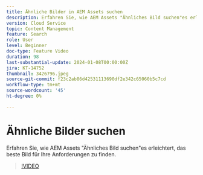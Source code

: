 ```yaml
---
title: Ähnliche Bilder in AEM Assets suchen
description: Erfahren Sie, wie AEM Assets "Ähnliches Bild suchen"es erleichtert, das beste Bild für Ihre Anforderungen zu finden.
version: Cloud Service
topic: Content Management
feature: Search
role: User
level: Beginner
doc-type: Feature Video
duration: 98
last-substantial-update: 2024-01-08T00:00:00Z
jira: KT-14752
thumbnail: 3426796.jpeg
source-git-commit: f23c2ab86d42531113690df2e342c65060b5c7cd
workflow-type: tm+mt
source-wordcount: '45'
ht-degree: 0%

---
```



# Ähnliche Bilder suchen

Erfahren Sie, wie AEM Assets &quot;Ähnliches Bild suchen&quot;es erleichtert, das beste Bild für Ihre Anforderungen zu finden.

>[!VIDEO](https://video.tv.adobe.com/v/3426796/?learn=on)
